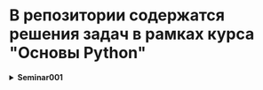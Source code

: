 ﻿# В репозитории содержатся решения задач в рамках курса "Основы Python"

<details>
<summary><b>Seminar001</b></summary>

<details>
<summary><b>Tasks:</b></summary>

- **Task001**:

`По двум заданным числам проверить является ли одно квадратом
второго.`

- **Task002**:

`Найти максимальное из пяти чисел.`

- **Task003**:

`Вывести на экран числа от -N до N.`

- **Task004**:

`Показать первую цифру дробной части числа.`

- **Task005**:

`Дано число. Проверить кратно ли оно 5 и 10 или 15, но не 30`

- **Task006**:

`Дано число обозначающее день недели. Вывести его название и
указать является ли он выходным.`

- **Task007**:

`Проверить истинность утверждения ¬(X ⋁ Y ⋁ Z) = ¬X ⋀ ¬Y ⋀ ¬Z
для всех значений предикат.`

- **Task008**:

`Сообщить в какой четверти координатной плоскости или на какой
оси находится точка с координатами Х и У.`

- **Task009**:

`Указав номер четверти прямоугольной системы координат, показать
допустимые значения координат для точек этой четверти.`

- **Task010**:

`Найти расстояние между двумя точками пространства.`
</details>

<details>
<summary><b>HomeWork:</b></summary>

- **Task001**:

`Напишите программу, которая принимает на вход цифру, 
обозначающую день недели, и проверяет,
является ли этот день выходным.`

`Пример: 6 -> да 7 -> да 1 -> нет`

- **Task002**:

`Напишите программу для. проверки истинности утверждения ¬(X ⋁ Y ⋁ Z) = ¬X ⋀ ¬Y ⋀ ¬Z для всех значений предикат.`
- **Task003**:

`Напишите программу, которая принимает на вход
координаты точки (X и Y), причём X ≠ 0 и Y ≠ 0 и 
выдаёт номер четверти плоскости, в которой находится 
эта точка (или на какой оси она находится).`

`Пример: x=34; y=-30 -> 4 x=2; y=4-> 1 x=-34; y=-30 -> 3`
- **Task004**:

`Напишите программу, которая по заданному номеру четверти,
показывает диапазон возможных координат точек в этой четверти (x и y).`
- **Task005**:

`Напишите программу, которая принимает на вход координаты двух точек
и находит расстояние между ними в 2D пространстве.`

`Пример: A (3,6); B (2,1) -> 5,09 A (7,-5); B (1,-1) -> 7,21`

</details>
</details>